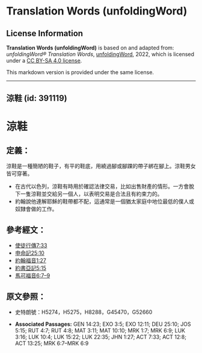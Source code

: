 # Translation Words (unfoldingWord)

## License Information

**Translation Words (unfoldingWord)** is based on and adapted from: _unfoldingWord® Translation Words_, [unfoldingWord](https://unfoldingword.org/utw), 2022, which is licensed under a [CC BY-SA 4.0 license](https://creativecommons.org/licenses/by-sa/4.0/legalcode.en).

This markdown version is provided under the same license.



--------------------------------

## 涼鞋 (id: 391119)

涼鞋
==

定義：
---

涼鞋是一種簡陋的鞋子，有平的鞋底，用繞過腳或腳踝的帶子綁在腳上。涼鞋男女皆可穿著。

* 在古代以色列，涼鞋有時用於確認法律交易，比如出售財產的情形。一方會脫下一隻涼鞋並交給另一個人，以表明交易是合法且有約束力的。
* 約翰說他連解耶穌的鞋帶都不配，這通常是一個猶太家庭中地位最低的僕人或奴隸會做的工作。

參考經文：
-----

* [使徒行傳7:33](https://ref.ly/Acts7:33)
* [申命記25:10](https://ref.ly/Deut25:10)
* [約翰福音1:27](https://ref.ly/John1:27)
* [約書亞記5:15](https://ref.ly/Josh5:15)
* [馬可福音6:7–9](https://ref.ly/Mark6:7-Mark6:9)

原文參照：
-----

* 史特朗號：H5274，H5275，H8288，G45470，G52660

* **Associated Passages:** GEN 14:23; EXO 3:5; EXO 12:11; DEU 25:10; JOS 5:15; RUT 4:7; RUT 4:8; MAT 3:11; MAT 10:10; MRK 1:7; MRK 6:9; LUK 3:16; LUK 10:4; LUK 15:22; LUK 22:35; JHN 1:27; ACT 7:33; ACT 12:8; ACT 13:25; MRK 6:7–MRK 6:9

